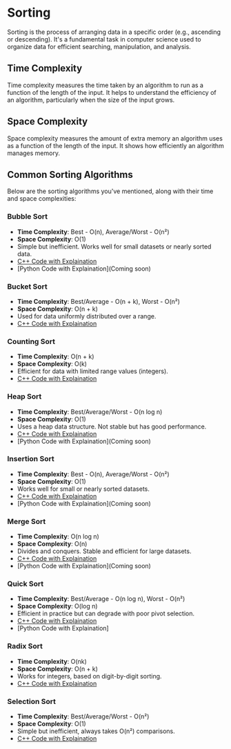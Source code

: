 # Sorting
Sorting is the process of arranging data in a specific order (e.g., ascending or descending). It's a fundamental task in computer science used to organize data for efficient searching, manipulation, and analysis.

## Time Complexity 
Time complexity measures the time taken by an algorithm to run as a function of the length of the input. It helps to understand the efficiency of an algorithm, particularly when the size of the input grows.

## Space Complexity
Space complexity measures the amount of extra memory an algorithm uses as a function of the length of the input. It shows how efficiently an algorithm manages memory.

## Common Sorting Algorithms
Below are the sorting algorithms you've mentioned, along with their time and space complexities:

### Bubble Sort
- **Time Complexity**: Best - O(n), Average/Worst - O(n²)
- **Space Complexity**: O(1)
- Simple but inefficient. Works well for small datasets or nearly sorted data.
- [C++ Code with Explaination](https://github.com/kratiitondia/DSA-by-Krati-Itondia/blob/main/BubbleSort.cpp)
- [Python Code with Explaination](Coming soon)

### Bucket Sort
- **Time Complexity**: Best/Average - O(n + k), Worst - O(n²)
- **Space Complexity**: O(n + k)
- Used for data uniformly distributed over a range.
- [C++ Code with Explaination](https://github.com/kratiitondia/DSA-by-Krati-Itondia/blob/main/BucketSort.cpp)

### Counting Sort
- **Time Complexity**: O(n + k)
- **Space Complexity**: O(k)
- Efficient for data with limited range values (integers).
- [C++ Code with Explaination](https://github.com/kratiitondia/DSA-by-Krati-Itondia/blob/main/CountingSort.cpp)

### Heap Sort
- **Time Complexity**: Best/Average/Worst - O(n log n)
- **Space Complexity**: O(1)
- Uses a heap data structure. Not stable but has good performance.
- [C++ Code with Explaination](https://github.com/kratiitondia/DSA-by-Krati-Itondia/blob/main/HeapSort.cpp)
- [Python Code with Explaination](Coming soon)

### Insertion Sort 
- **Time Complexity**: Best - O(n), Average/Worst - O(n²)
- **Space Complexity**: O(1)
- Works well for small or nearly sorted datasets.
- [C++ Code with Explaination](https://github.com/kratiitondia/DSA-by-Krati-Itondia/blob/main/InsertionSort.cpp)
- [Python Code with Explaination](Coming soon)

### Merge Sort 
- **Time Complexity**: O(n log n)
- **Space Complexity**: O(n)
- Divides and conquers. Stable and efficient for large datasets.
- [C++ Code with Explaination](https://github.com/kratiitondia/DSA-by-Krati-Itondia/blob/main/MergeSort.cpp)
- [Python Code with Explaination](Coming soon)

### Quick Sort
- **Time Complexity**: Best/Average - O(n log n), Worst - O(n²)
- **Space Complexity**: O(log n)
- Efficient in practice but can degrade with poor pivot selection.
- [C++ Code with Explaination](https://github.com/kratiitondia/DSA-by-Krati-Itondia/blob/main/QuickSort.cpp)
- [Python Code with Explaination]

### Radix Sort
- **Time Complexity**: O(nk)
- **Space Complexity**: O(n + k)
- Works for integers, based on digit-by-digit sorting.
- [C++ Code with Explaination](https://github.com/kratiitondia/DSA-by-Krati-Itondia/blob/main/RadixSort.cpp)

### Selection Sort 
- **Time Complexity**: Best/Average/Worst - O(n²)
- **Space Complexity**: O(1)
- Simple but inefficient, always takes O(n²) comparisons.
- [C++ Code with Explaination](https://github.com/kratiitondia/DSA-by-Krati-Itondia/blob/main/SelectionSort.cpp)
